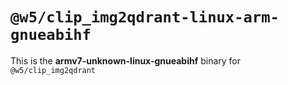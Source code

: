 # `@w5/clip_img2qdrant-linux-arm-gnueabihf`

This is the **armv7-unknown-linux-gnueabihf** binary for `@w5/clip_img2qdrant`
